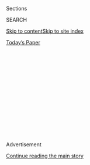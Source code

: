 <div id="app">

<div>

<div>

<div>

<div class="NYTAppHideMasthead css-1q2w90k e1suatyy0">

<div class="section css-ui9rw0 e1suatyy2">

<div class="css-eph4ug er09x8g0">

<div class="css-6n7j50">

</div>

<span class="css-1dv1kvn">Sections</span>

<div class="css-10488qs">

<span class="css-1dv1kvn">SEARCH</span>

</div>

[Skip to content](#site-content)[Skip to site index](#site-index)

</div>

<div class="css-10698na e1huz5gh0">

</div>

</div>

<div id="masthead-bar-one" class="section hasLinks css-15hmgas e1csuq9d3">

<div class="css-uqyvli e1csuq9d0">

</div>

<div class="css-1uqjmks e1csuq9d1">

</div>

<div class="css-9e9ivx">

[](https://myaccount.nytimes.com/auth/login?response_type=cookie&client_id=vi)

</div>

<div class="css-1bvtpon e1csuq9d2">

[Today’s Paper](https://www.nytimes.com/section/todayspaper)

</div>

</div>

</div>

</div>

<div data-aria-hidden="false">

<div id="site-content" role="main">

<div>

<div class="css-1aor85t" style="opacity:0.000000001;z-index:-1;visibility:hidden">

<div class="css-1hqnpie">

<div class="css-epjblv">

<span class="css-17xtcya">[Opinion](/section/opinion)</span><span class="css-x15j1o">|</span><span class="css-fwqvlz">American
Crime and the Baltimore Model</span>

</div>

<div class="css-k008qs">

<div class="css-1iwv8en">

<span class="css-18z7m18"></span>

<div>

</div>

</div>

<span class="css-1n6z4y">https://nyti.ms/2CdMXZ7</span>

<div class="css-1705lsu">

<div class="css-4xjgmj">

<div class="css-4skfbu" role="toolbar" data-aria-label="Social Media Share buttons, Save button, and Comments Panel with current comment count" data-testid="share-tools">

  - 
  - 
  - 
  - 
    
    <div class="css-6n7j50">
    
    </div>

  - 
  - 

</div>

</div>

</div>

</div>

</div>

</div>

<div id="NYT_TOP_BANNER_REGION" class="css-13pd83m">

</div>

<div id="top-wrapper" class="css-1sy8kpn">

<div id="top-slug" class="css-l9onyx">

Advertisement

</div>

[Continue reading the main story](#after-top)

<div class="ad top-wrapper" style="text-align:center;height:100%;display:block;min-height:250px">

<div id="top" class="place-ad" data-position="top" data-size-key="top">

</div>

</div>

<div id="after-top">

</div>

</div>

<div>

<div class="css-v5btjw etb61u70">

<div class="css-v05ibm etb61u71">

[Opinion](/section/opinion)

</div>

</div>

<div id="sponsor-wrapper" class="css-1hyfx7x">

<div id="sponsor-slug" class="css-19vbshk">

Supported by

</div>

[Continue reading the main story](#after-sponsor)

<div id="sponsor" class="ad sponsor-wrapper" style="text-align:center;height:100%;display:block">

</div>

<div id="after-sponsor">

</div>

</div>

<div class="css-186x18t">

</div>

<div class="css-1vkm6nb ehdk2mb0">

# American Crime and the Baltimore Model

</div>

Cities across the country are in danger of making the same mistakes.

<div class="css-18e8msd">

<div class="css-vp77d3 epjyd6m0">

<div class="css-1p10dcb ey68jwv0" data-aria-hidden="true">

[![Bret
Stephens](https://static01.nyt.com/images/2017/08/27/insider/bretstephens/bretstephens-thumbLarge-v6.png
"Bret Stephens")](https://www.nytimes.com/by/bret-stephens)

</div>

<div class="css-1baulvz">

By [<span class="css-1baulvz last-byline" itemprop="name">Bret
Stephens</span>](https://www.nytimes.com/by/bret-stephens)

<div class="css-8atqhb">

Opinion Columnist

</div>

</div>

</div>

  - July 17, 2020

  - 
    
    <div class="css-4xjgmj">
    
    <div class="css-d8bdto" role="toolbar" data-aria-label="Social Media Share buttons, Save button, and Comments Panel with current comment count" data-testid="share-tools">
    
      - 
      - 
      - 
      - 
        
        <div class="css-6n7j50">
        
        </div>
    
      - 
      - 
    
    </div>
    
    </div>

</div>

<div class="css-79elbk" data-testid="photoviewer-wrapper">

<div class="css-z3e15g" data-testid="photoviewer-wrapper-hidden">

</div>

<div class="css-1a48zt4 ehw59r15" data-testid="photoviewer-children">

![<span class="css-16f3y1r e13ogyst0" data-aria-hidden="true">Baltimore
police officers in May 2015 after reports that a gun had gone off in the
area, in the wake of unrest that followed the April 2015 death of
Freddie
Gray.</span><span class="css-cnj6d5 e1z0qqy90" itemprop="copyrightHolder"><span class="css-1ly73wi e1tej78p0">Credit...</span><span><span>Drew
Angerer for The New York
Times</span></span></span>](https://static01.nyt.com/images/2020/07/17/opinion/17stephens3/merlin_94989593_e0600611-d4a5-4dc2-9103-1532bc5581bb-articleLarge.jpg?quality=75&auto=webp&disable=upscale)

</div>

</div>

</div>

<div class="section meteredContent css-1r7ky0e" name="articleBody" itemprop="articleBody">

<div class="css-1fanzo5 StoryBodyCompanionColumn">

<div class="css-53u6y8">

In 2014, there were 211 homicides in the city of Baltimore. The
following year, there were 342, an astonishing increase of 62 percent.
The murder rate has barely budged since.

What happened? On April 12, 2015, Freddie Gray sustained a fatal injury
in the back of a police van. Peaceful protests and then violence ensued.
A demoralized, under-resourced and sometimes corrupt police force
stopped doing its job properly. Nearly 30,000 residents have since fled
the city, whose
[population](https://www.baltimoresun.com/maryland/baltimore-city/bs-md-ci-population-estimates-20200326-nebck2k2anbwrcfsbknphsfgwi-story.html)
is now the lowest it’s been in a century.

The story of Baltimore’s unraveling was best told by the journalist Alec
MacGillis in [a searing
account](https://www.nytimes.com/2019/03/12/magazine/baltimore-tragedy-crime.html)
last year in The Times Magazine. It should be read again today, against
a backdrop of sudden surges in crime that are mainly devastating
minority communities. In New York, shootings during the first three
weeks in June [more than
doubled](https://www.nytimes.com/2020/06/23/nyregion/nyc-shootings-surge.html?searchResultPosition=6)
over the same period last year. In Minneapolis, the homicide rate is
[double what it was this time last
year](https://www.startribune.com/as-gun-violence-continues-minneapolis-marchers-plead-for-peace/571713702/).

</div>

</div>

<div>

</div>

<div class="css-1fanzo5 StoryBodyCompanionColumn">

<div class="css-53u6y8">

[Murder rates are similarly
rising](https://www.nytimes.com/2020/07/06/upshot/murders-rising-crime-coronavirus.html)
in some of America’s largest cities. Why is it all happening now?
Alexandria Ocasio-Cortez [had an
idea](https://www.nydailynews.com/news/politics/ny-ocasio-cortez-crime-nyc-shoplifting-bread-hungry-20200712-4ga4tm6vzze7ricmk2o2er4iwa-story.html):
Out-of-work parents, reeling from the recession, are shoplifting to feed
their kids. The New York congresswoman later defended her remarks by
insisting on the link between poverty and violent crime.

</div>

</div>

<div class="css-1fanzo5 StoryBodyCompanionColumn">

<div class="css-53u6y8">

The theory, however, is doubtful — not to mention insulting to poor
people. As the social scientist James Q. Wilson pointed out, crime rose
dramatically in the 1960s, an era of steady employment and strong
economic growth. But it dropped across the board [during the Great
Recession](https://www.city-journal.org/html/crime-and-great-recession-13399.html)
(including in rates of property theft) when the unemployment rate
abruptly doubled. The causes of crime may be reasonably debated, but the
Jean Valjean theory belongs to the pages of Victor Hugo.

More instructive is the Baltimore example. “The national progressive
story of Baltimore during this era of criminal-justice reform has been
the story of the police excesses that led to Gray’s death and the
uprising, not the surge of violence that has overtaken the city ever
since,” MacGillis writes. “As a result, Baltimore has been left mostly
on its own to contend with what has been happening, which has amounted
to nothing less than a failure of order and governance the likes of
which few American cities have seen in years.”

</div>

</div>

<div class="css-a7yk8a e73j0it0">

<div class="css-1xdhyk6 erfvjey0">

<span class="css-1ly73wi e1tej78p0">Image</span>

<div class="css-zjzyr8">

<div data-testid="lazyimage-container" style="height:257.77777777777777px">

</div>

</div>

</div>

<span class="css-16f3y1r e13ogyst0" data-aria-hidden="true">Protesters
and police clashed after Freddie Gray’s
funeral.</span><span class="css-cnj6d5 e1z0qqy90" itemprop="copyrightHolder"><span class="css-1ly73wi e1tej78p0">Credit...</span><span>Matt
Roth for The New York Times</span></span>

<div class="css-1xdhyk6 erfvjey0">

<span class="css-1ly73wi e1tej78p0">Image</span>

<div class="css-zjzyr8">

<div data-testid="lazyimage-container" style="height:257.77777777777777px">

</div>

</div>

</div>

<span class="css-16f3y1r e13ogyst0" data-aria-hidden="true">A boy looked
out the bus window at a line of National Guards in Baltimore after news
of charges against the policemen involved in the death of Freddie Gray
was
announced.</span><span class="css-cnj6d5 e1z0qqy90" itemprop="copyrightHolder"><span class="css-1ly73wi e1tej78p0">Credit...</span><span>Gabriella
Demczuk for The New York Times</span></span>

</div>

<div class="css-1fanzo5 StoryBodyCompanionColumn">

<div class="css-53u6y8">

The causes of this are several, racism among them. But MacGillis leaves
no doubt that the quality of policing is at the center. Until 2011,
Baltimore had become safer thanks to smart policing that targeted
criminal hot spots while making fewer arrests, albeit with a rise in
police-involved shootings.

</div>

</div>

<div class="css-1fanzo5 StoryBodyCompanionColumn">

<div class="css-53u6y8">

That changed after a new commissioner arrived touting the virtues of
police restraint and improved community relations. In the protests and
violence that followed Gray’s death, the police were urged to hold back
until they came under attack: 130 officers were injured and the National
Guard was called in.

Toxic relations between the police and the city’s political leadership
made matters worse. A federal consent decree showed little understanding
of how effective policing works, further hamstringing law enforcement.
Expanded definitions of “use of force” made cops especially reluctant to
intervene in situations where there was a chance of a physical
altercation. The police force shrank. A new mayor touted the benefits of
after-school programs and social mediators to treat the root causes of
crime. But, as MacGillis acidly notes, the mayor’s plan “risked
overlooking the most immediate dilemma: People inclined toward
lawbreaking increasingly thought they could do so with impunity.”

The result is a comprehensive urban tragedy that can’t be blamed on long
lockdowns, hot summer weather, the coronavirus or the state of the
economy.

It’s also a cautionary tale. With all the usual good intentions, cities
across America risk emulating the same catastrophic mistakes made in
Baltimore. New York has disbanded its plainclothes crime-fighting unit
and may criminalize [the use of
holds](https://www.nydailynews.com/news/politics/ny-new-york-state-police-union-pull-out-of-city-reforms-20200715-uwcgecxovbfpxo3kxjej3otrby-story.html)
that, while prone to abuse, many cops consider essential for dealing
with violent suspects. Milwaukee is looking at a [10 percent cut in
police
funding](https://www.jsonline.com/story/news/solutions/2020/07/14/mpd-chief-details-cuts-might-required-defund-police/5421894002/).
Minneapolis may disband its police force entirely, at least if its City
Council gets its way.

</div>

</div>

<div class="css-79elbk" data-testid="photoviewer-wrapper">

<div class="css-z3e15g" data-testid="photoviewer-wrapper-hidden">

</div>

<div class="css-1a48zt4 ehw59r15" data-testid="photoviewer-children">

![<span class="css-16f3y1r e13ogyst0" data-aria-hidden="true">The
aftermath of looting in Soho, New York City, on June
1.</span><span class="css-cnj6d5 e1z0qqy90" itemprop="copyrightHolder"><span class="css-1ly73wi e1tej78p0">Credit...</span><span>Bret
Stephens</span></span>](https://static01.nyt.com/images/2020/07/17/opinion/17stephens2/17stephens2-articleLarge.jpg?quality=75&auto=webp&disable=upscale)

</div>

</div>

<div class="css-1fanzo5 StoryBodyCompanionColumn">

<div class="css-53u6y8">

Idealists may hope these changes will eliminate police brutality as
communities find better ways to prevent crime than deterrence and force.
But on the hunch that human nature hasn’t changed, that isn’t going to
happen. Criminals, fearing less, will continue to prey on others.
Police, fearing more, will hold back from doing their jobs. Those with
means to leave their neighborhoods, will. Those without the means will
suffer.

For those under the age of, say, 35, who fail to appreciate what it
means to live in places where cops are more fearful than robbers,
there’s no need to look at the historical crime data. Just put
Baltimore on your itinerary to see where certain progressive fantasies
lead.

*The Times is committed to publishing* [*a diversity of
letters*](https://www.nytimes.com/2019/01/31/opinion/letters/letters-to-editor-new-york-times-women.html)
*to the editor. We’d like to hear what you think about this or any of
our articles. Here are some*
[*tips*](https://help.nytimes.com/hc/en-us/articles/115014925288-How-to-submit-a-letter-to-the-editor)*.
And here’s our email:*
[*letters@nytimes.com*](mailto:letters@nytimes.com)*.*

*Follow The New York Times Opinion section on*
[*Facebook*](https://www.facebook.com/nytopinion)*,* [*Twitter
(@NYTopinion)*](http://twitter.com/NYTOpinion) *and*
[*Instagram*](https://www.instagram.com/nytopinion/)*.*

</div>

</div>

</div>

<div>

</div>

<div>

</div>

<div>

</div>

<div>

<div id="bottom-wrapper" class="css-1ede5it">

<div id="bottom-slug" class="css-l9onyx">

Advertisement

</div>

[Continue reading the main story](#after-bottom)

<div id="bottom" class="ad bottom-wrapper" style="text-align:center;height:100%;display:block;min-height:90px">

</div>

<div id="after-bottom">

</div>

</div>

</div>

</div>

</div>

## Site Index

<div>

</div>

## Site Information Navigation

  - [© <span>2020</span> <span>The New York Times
    Company</span>](https://help.nytimes.com/hc/en-us/articles/115014792127-Copyright-notice)

<!-- end list -->

  - [NYTCo](https://www.nytco.com/)
  - [Contact
    Us](https://help.nytimes.com/hc/en-us/articles/115015385887-Contact-Us)
  - [Work with us](https://www.nytco.com/careers/)
  - [Advertise](https://nytmediakit.com/)
  - [T Brand Studio](http://www.tbrandstudio.com/)
  - [Your Ad
    Choices](https://www.nytimes.com/privacy/cookie-policy#how-do-i-manage-trackers)
  - [Privacy](https://www.nytimes.com/privacy)
  - [Terms of
    Service](https://help.nytimes.com/hc/en-us/articles/115014893428-Terms-of-service)
  - [Terms of
    Sale](https://help.nytimes.com/hc/en-us/articles/115014893968-Terms-of-sale)
  - [Site Map](https://spiderbites.nytimes.com)
  - [Help](https://help.nytimes.com/hc/en-us)
  - [Subscriptions](https://www.nytimes.com/subscription?campaignId=37WXW)

</div>

</div>

</div>

</div>
